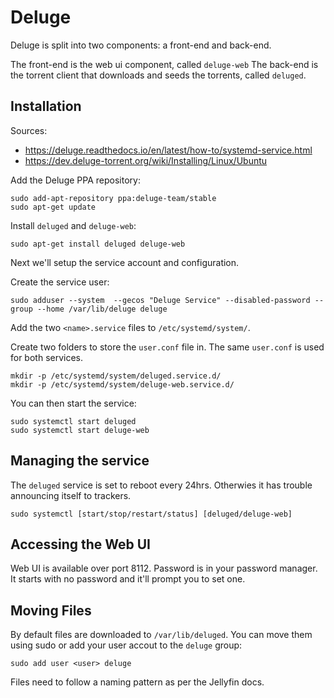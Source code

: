 # Deluge

Deluge is split into two components: a front-end and back-end.

The front-end is the web ui component, called `deluge-web`
The back-end is the torrent client that downloads and seeds the torrents, called `deluged`.

## Installation

Sources:
* https://deluge.readthedocs.io/en/latest/how-to/systemd-service.html
* https://dev.deluge-torrent.org/wiki/Installing/Linux/Ubuntu

Add the Deluge PPA repository:
```
sudo add-apt-repository ppa:deluge-team/stable
sudo apt-get update
```

Install `deluged` and `deluge-web`:
```
sudo apt-get install deluged deluge-web
```

Next we'll setup the service account and configuration.

Create the service user:
```
sudo adduser --system  --gecos "Deluge Service" --disabled-password --group --home /var/lib/deluge deluge
```

Add the two `<name>.service` files to `/etc/systemd/system/`.

Create two folders to store the `user.conf` file in. The same `user.conf` is used for both services.
```
mkdir -p /etc/systemd/system/deluged.service.d/
mkdir -p /etc/systemd/system/deluge-web.service.d/
```

You can then start the service:
```
sudo systemctl start deluged
sudo systemctl start deluge-web
```

## Managing the service

The `deluged` service is set to reboot every 24hrs. Otherwies it has trouble announcing itself to trackers.
```
sudo systemctl [start/stop/restart/status] [deluged/deluge-web]
```

## Accessing the Web UI

Web UI is available over port 8112. Password is in your password manager. It starts with no password and it'll prompt you to set one.

## Moving Files

By default files are downloaded to `/var/lib/deluged`. You can move them using sudo or add your user accout to the `deluge` group:
```
sudo add user <user> deluge
```

Files need to follow a naming pattern as per the Jellyfin docs.
